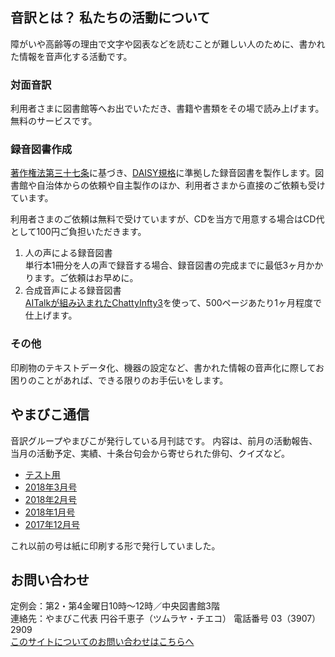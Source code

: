## 音訳とは？ 私たちの活動について

障がいや高齢等の理由で文字や図表などを読むことが難しい人のために、書かれた情報を音声化する活動です。

### 対面音訳

利用者さまに図書館等へお出でいただき、書籍や書類をその場で読み上げます。
無料のサービスです。

### 録音図書作成

[著作権法第三十七条](http://elaws.e-gov.go.jp/search/elawsSearch/elaws_search/lsg0500/detail?lawId=345AC0000000048&openerCode=1)に基づき、[DAISY規格](http://www.dinf.ne.jp/doc/daisy/)に準拠した録音図書を製作します。図書館や自治体からの依頼や自主製作のほか、利用者さまから直接のご依頼も受けています。

利用者さまのご依頼は無料で受けていますが、CDを当方で用意する場合はCD代として100円ご負担いただきます。

1. 人の声による録音図書  
   単行本1冊分を人の声で録音する場合、録音図書の完成までに最低3ヶ月かかります。ご依頼はお早めに。
2. 合成音声による録音図書  
   [AITalkが組み込まれたChattyInfty3](http://www.sciaccess.net/jp/ChattyInfty/)を使って、500ページあたり1ヶ月程度で仕上げます。


### その他

印刷物のテキストデータ化、機器の設定など、書かれた情報の音声化に際してお困りのことがあれば、できる限りのお手伝いをします。

## やまびこ通信

音訳グループやまびこが発行している月刊誌です。
内容は、前月の活動報告、当月の活動予定、実績、十条台句会から寄せられた俳句、クイズなど。

- [テスト用](phrase.html)
- [2018年3月号](tusin201803.html)
- [2018年2月号](tusin201802.html)
- [2018年1月号](tusin201801.html)
- [2017年12月号](tusin201712.html)

これ以前の号は紙に印刷する形で発行していました。

## お問い合わせ

定例会：第2・第4金曜日10時～12時／中央図書館3階  
連絡先：やまびこ代表 円谷千恵子（ツムラヤ・チエコ） 電話番号 03（3907）2909  
<a href="mailto:ymbk2016ml@gmail.com?Subject=やまびこウェブサイトについて">このサイトについてのお問い合わせはこちらへ</a>

